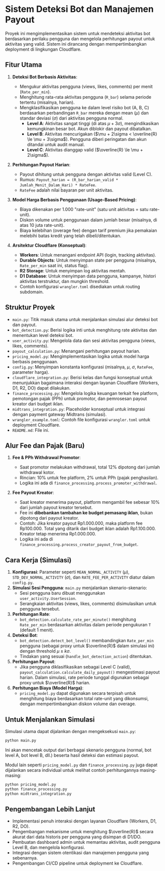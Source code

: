 # Sistem Deteksi Bot dan Manajemen Payout

Proyek ini mengimplementasikan sistem untuk mendeteksi aktivitas bot berdasarkan perilaku pengguna dan mengelola perhitungan payout untuk aktivitas yang valid. Sistem ini dirancang dengan mempertimbangkan deployment di lingkungan Cloudflare.

## Fitur Utama

1.  **Deteksi Bot Berbasis Aktivitas**:
    *   Mengukur aktivitas pengguna (views, likes, comments) per menit (`Rate_per_min`).
    *   Menghitung rata-rata aktivitas pengguna (`R_bar`) selama periode tertentu (misalnya, harian).
    *   Mengklasifikasikan pengguna ke dalam level risiko bot (A, B, C) berdasarkan perbandingan `R_bar` mereka dengan mean ($\mu$) dan standar deviasi ($\sigma$) dari aktivitas pengguna normal.
        *   **Level A**: Aktivitas sangat tinggi (di atas $\mu + 3\sigma$), mengindikasikan kemungkinan besar bot. Akun diblokir dan payout dibatalkan.
        *   **Level B**: Aktivitas mencurigakan ($\mu + 2\sigma < \overline{R} \le \mu + 3\sigma$). Pengguna diberi peringatan dan akun ditandai untuk audit manual.
        *   **Level C**: Aktivitas dianggap valid ($\overline{R} \le \mu + 2\sigma$).

2.  **Perhitungan Payout Harian**:
    *   Payout dihitung untuk pengguna dengan aktivitas valid (Level C).
    *   Rumus: `Payout_harian = (R_bar_harian_valid * Jumlah_Menit_Dalam_Hari) * RateFee`.
    *   `RateFee` adalah nilai bayaran per unit aktivitas.

3.  **Model Harga Berbasis Penggunaan (Usage-Based Pricing)**:
    *   Biaya dikenakan per 1.000 "rate-unit" (satu unit aktivitas = satu rate-unit).
    *   Diskon volume untuk penggunaan dalam jumlah besar (misalnya, di atas 10 juta rate-unit).
    *   Biaya kelebihan (overage fee) dengan tarif premium jika pemakaian melebihi batas kredit yang telah dibeli/ditentukan.

4.  **Arsitektur Cloudflare (Konseptual)**:
    *   **Workers**: Untuk menangani endpoint API (login, tracking aktivitas).
    *   **Durable Objects**: Untuk menyimpan state per pengguna (misalnya, `Rate_per_min` saat ini, status flag).
    *   **R2 Storage**: Untuk menyimpan log aktivitas mentah.
    *   **D1 Database**: Untuk menyimpan data pengguna, kampanye, histori aktivitas terstruktur, dan mungkin threshold.
    *   Contoh konfigurasi `wrangler.toml` disediakan untuk routing subdomain.

## Struktur Proyek

*   `main.py`: Titik masuk utama untuk menjalankan simulasi alur deteksi bot dan payout.
*   `bot_detection.py`: Berisi logika inti untuk menghitung rate aktivitas dan menentukan level deteksi bot.
*   `user_activity.py`: Mengelola data dan sesi aktivitas pengguna (views, likes, comments).
*   `payout_calculation.py`: Menangani perhitungan payout harian.
*   `pricing_model.py`: Mengimplementasikan logika untuk model harga berbasis penggunaan.
*   `config.py`: Menyimpan konstanta konfigurasi (misalnya, $\mu$, $\sigma$, `RateFee`, parameter harga).
*   `cloudflare_integration.py`: Berisi kelas dan fungsi konseptual untuk menunjukkan bagaimana interaksi dengan layanan Cloudflare (Workers, D1, R2, DO) dapat dilakukan.
*   `finance_processing.py`: Mengelola logika keuangan terkait fee platform, pemotongan pajak (PPh) untuk promotor, dan pemrosesan payout kreator dari budget iklan.
*   `midtrans_integration.py`: Placeholder konseptual untuk integrasi dengan payment gateway Midtrans (simulasi).
*   `wrangler_example.toml`: Contoh file konfigurasi `wrangler.toml` untuk deployment Cloudflare.
*   `README.md`: File ini.

## Alur Fee dan Pajak (Baru)

1.  **Fee & PPh Withdrawal Promotor**:
    *   Saat promotor melakukan withdrawal, total 12% dipotong dari jumlah withdrawal kotor.
    *   Rincian: 10% untuk fee platform, 2% untuk PPh (pajak penghasilan).
    *   Logika ini ada di `finance_processing.process_promoter_withdrawal`.

2.  **Fee Payout Kreator**:
    *   Saat kreator menerima payout, platform mengambil fee sebesar 10% dari jumlah payout kreator tersebut.
    *   Fee ini **dibebankan tambahan ke budget pemasang iklan**, bukan dipotong dari payout kreator.
    *   Contoh: Jika kreator payout Rp1.000.000, maka platform fee Rp100.000. Total yang ditarik dari budget iklan adalah Rp1.100.000. Kreator tetap menerima Rp1.000.000.
    *   Logika ini ada di `finance_processing.process_creator_payout_from_budget`.

## Cara Kerja (Simulasi)

1.  **Konfigurasi**: Parameter seperti `MEAN_NORMAL_ACTIVITY` ($\mu$), `STD_DEV_NORMAL_ACTIVITY` ($\sigma$), dan `RATE_FEE_PER_ACTIVITY` diatur dalam `config.py`.
2.  **Simulasi Sesi Pengguna**: `main.py` menjalankan skenario-skenario:
    *   Sesi pengguna baru dibuat menggunakan `user_activity.UserSession`.
    *   Serangkaian aktivitas (views, likes, comments) disimulasikan untuk pengguna tersebut.
3.  **Perhitungan Rate**:
    *   `bot_detection.calculate_rate_per_minute()` menghitung `Rate_per_min` berdasarkan aktivitas dalam periode pengukuran `T` (default 1 menit).
4.  **Deteksi Bot**:
    *   `bot_detection.detect_bot_level()` membandingkan `Rate_per_min` pengguna (sebagai proxy untuk $\overline{R}$ dalam simulasi ini) dengan threshold $\mu \pm k\sigma$.
    *   Tindakan yang sesuai (`handle_bot_detection_action`) ditentukan.
5.  **Perhitungan Payout**:
    *   Jika pengguna diklasifikasikan sebagai Level C (valid), `payout_calculation.calculate_daily_payout()` mengestimasi payout harian. Dalam simulasi, rate periode tunggal digunakan sebagai proxy untuk $\overline{R}$ harian.
6.  **Perhitungan Biaya (Model Harga)**:
    *   `pricing_model.py` dapat digunakan secara terpisah untuk menghitung biaya berdasarkan total rate-unit yang dikonsumsi, dengan mempertimbangkan diskon volume dan overage.

## Untuk Menjalankan Simulasi

Simulasi utama dapat dijalankan dengan mengeksekusi `main.py`:
```bash
python main.py
```
Ini akan mencetak output dari berbagai skenario pengguna (normal, bot level A, bot level B, dll.) beserta hasil deteksi dan estimasi payout.

Modul lain seperti `pricing_model.py` dan `finance_processing.py` juga dapat dijalankan secara individual untuk melihat contoh perhitungannya masing-masing:
```bash
python pricing_model.py
python finance_processing.py
python midtrans_integration.py
```

## Pengembangan Lebih Lanjut

*   Implementasi penuh interaksi dengan layanan Cloudflare (Workers, D1, R2, DO).
*   Pengembangan mekanisme untuk menghitung $\overline{R}$ secara akurat dari data historis per pengguna yang disimpan di D1/DO.
*   Pembuatan dashboard admin untuk memantau aktivitas, audit pengguna Level B, dan mengelola konfigurasi.
*   Integrasi dengan sistem otentikasi dan manajemen pengguna yang sebenarnya.
*   Pengembangan CI/CD pipeline untuk deployment ke Cloudflare.
```
